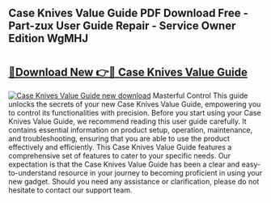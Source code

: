 ## Case Knives Value Guide PDF Download Free - Part-zux User Guide Repair - Service Owner Edition WgMHJ

# <h2><a href="http://bc75834.oget.top/?id=Case+Knives+Value+Guide">🔗Download New 👉🔴 Case Knives Value Guide</a></h2>

[![Case Knives Value Guide new download](https://i.imgur.com/5g1atiW.png)](http://bc75834.oget.top/?id=Case+Knives+Value+Guide)
Masterful Control This guide unlocks the secrets of your new Case Knives Value Guide, empowering you to control its functionalities with precision. Before you start using your Case Knives Value Guide, we recommend reading this user guide carefully. It contains essential information on product setup, operation, maintenance, and troubleshooting, ensuring that you are able to use the product effectively and efficiently. This Case Knives Value Guide features a comprehensive set of features to cater to your specific needs. Our expectation is that the Case Knives Value Guide has been a clear and easy-to-understand resource in your journey to becoming proficient in using your new gadget. Should you need any assistance or clarification, please do not hesitate to contact our support team.
